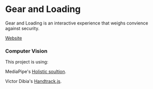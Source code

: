 # Gear and Loading

Gear and Loading is an interactive experience that weighs convience against security.

[Website](https://gear.nabla.ooo)

### Computer Vision

This project is using:

MediaPipe's [Holistic soultion](https://google.github.io/mediapipe/solutions/holistic.html).

Victor Dibia's [Handtrack.js](https://github.com/victordibia/handtrack.js).
